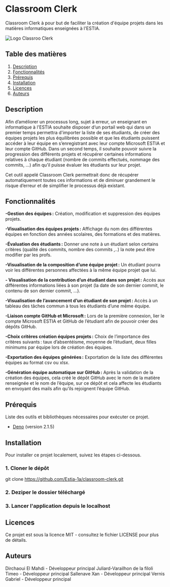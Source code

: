 # Classroom Clerk

Classroom Clerk à pour but de faciliter la création d'équipe projets dans les matières informatiques enseignées à l'ESTIA.

![Logo Classroo Clerk](https://github.com/user-attachments/assets/ce21b84c-9dd5-46de-b450-945122221d2c)


## Table des matières

1. [Description](#description)
2. [Fonctionnalités](#fonctionnalités)
3. [Prérequis](#prérequis)
4. [Installation](#installation)
5. [Licences](#licences)
6. [Auteurs](#auteurs)

## Description

Afin d’améliorer un processus long, sujet à erreur, un enseignant en informatique à l'ESTIA souhaite disposer d‘un portail web qui dans un premier temps permettra d'importer la liste de ses étudiants, de créer des équipes projets les plus équilibrées possible et que les étudiants puissent accéder à leur équipe en s’enregistrant avec leur compte Microsoft ESTIA et leur compte GitHub.
Dans un second temps, il souhaite pouvoir suivre la progression des différents projets et récupérer certaines informations relatives à chaque étudiant (nombre de commits effectués, nommage des commits, …) afin qu’il puisse évaluer les étudiants sur leur projet. 

Cet outil appelé Classroom Clerk permettrait donc de récupérer automatiquement toutes ces informations et de diminuer grandement le risque d’erreur et de simplifier le processus déjà existant. 

## Fonctionnalités

**-Gestion des équipes :** Création, modification et suppression des équipes projets. 

**-Visualisation des équipes projets :** Affichage du nom des différentes équipes en fonction des années scolaires, des formations et des matières. 

**-Évaluation des étudiants :** Donner une note à un étudiant selon certains critères (qualité des commits, nombre des commits ,..) la note peut être modifier par les profs. 

**-Visualisation de la composition d’une équipe projet :** Un étudiant pourra voir les différentes personnes affectées à la même équipe projet que lui. 

**- Visualisation de la contribution d’un étudiant dans son projet :** Accès aux différentes informations liées à son projet (la date de son dernier commit, le contenu de son dernier commit, …). 

**-Visualisation de l’avancement d’un étudiant de son projet :** Accès à un tableau des tâches commun à tous les étudiants d’une même équipe. 

**-Liaison compte GitHub et Microsoft :** Lors de la première connexion, lier le compte Microsoft ESTIA et GitHub de l’étudiant afin de pouvoir créer des dépôts GitHub. 

**-Choix critères création équipes projets :** Choix de l’importance des critères suivants : taux d’absentéisme, moyenne de l’étudiant, deux filles minimums par équipe lors de création des équipes. 

**-Exportation des équipes générées :** Exportation de la liste des différentes équipes au format csv ou xlsx. 

**-Génération équipe automatique sur GitHub :** Après la validation de la création des équipes, cela créé le dépôt GitHub avec le nom de la matière renseignée et le nom de l’équipe, sur ce dépôt et cela affecte les étudiants en envoyant des mails afin qu’ils rejoignent l’équipe GitHub. 

## Prérequis

Liste des outils et bibliothèques nécessaires pour exécuter ce projet.

- [Deno](https://deno.com) (version 2.1.5)

## Installation

Pour installer ce projet localement, suivez les étapes ci-dessous.

### 1. Cloner le dépôt

  git clone https://github.com/Estia-1a/classroom-clerk.git

### 2. Deziper le dossier téléchargé

### 3. Lancer l'application depuis le localhost

## Licences
Ce projet est sous la licence MIT - consultez le fichier LICENSE pour plus de détails.

## Auteurs

Dirchaoui El Mahdi - Développeur principal
Juliard-Varailhon de la filoli Timeo - Développeur principal
Sallenave Xan - Développeur principal
Vernis Gabriel - Développeur principal

